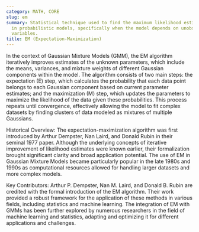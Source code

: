 ```yaml
---
category: MATH, CORE
slug: em
summary: Statistical technique used to find the maximum likelihood estimates of parameters
  in probabilistic models, specifically when the model depends on unobserved latent
  variables.
title: EM (Expectation-Maximization)
---
```


In the context of Gaussian Mixture Models (GMM), the EM algorithm iteratively improves estimates of the unknown parameters, which include the means, variances, and mixture weights of different Gaussian components within the model. The algorithm consists of two main steps: the expectation (E) step, which calculates the probability that each data point belongs to each Gaussian component based on current parameter estimates; and the maximization (M) step, which updates the parameters to maximize the likelihood of the data given these probabilities. This process repeats until convergence, effectively allowing the model to fit complex datasets by finding clusters of data modeled as mixtures of multiple Gaussians.

Historical Overview:
The expectation-maximization algorithm was first introduced by Arthur Dempster, Nan Laird, and Donald Rubin in their seminal 1977 paper. Although the underlying concepts of iterative improvement of likelihood estimates were known earlier, their formalization brought significant clarity and broad application potential. The use of EM in Gaussian Mixture Models became particularly popular in the late 1980s and 1990s as computational resources allowed for handling larger datasets and more complex models.

Key Contributors:
Arthur P. Dempster, Nan M. Laird, and Donald B. Rubin are credited with the formal introduction of the EM algorithm. Their work provided a robust framework for the application of these methods in various fields, including statistics and machine learning. The integration of EM with GMMs has been further explored by numerous researchers in the field of machine learning and statistics, adapting and optimizing it for different applications and challenges.